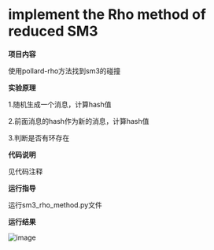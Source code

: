 # implement the Rho method of reduced SM3

**项目内容**

使用pollard-rho方法找到sm3的碰撞

**实验原理**

1.随机生成一个消息，计算hash值

2.前面消息的hash作为新的消息，计算hash值

3.判断是否有环存在

**代码说明**

见代码注释

**运行指导**

运行sm3_rho_method.py文件

**运行结果**

![image](https://user-images.githubusercontent.com/105548921/181413275-602d5918-77ab-4934-8a13-2398ddfb9780.png)
